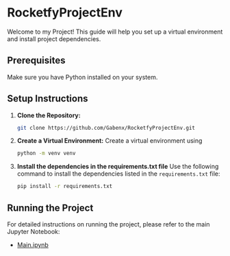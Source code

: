 # RocketfyProjectEnv

Welcome to my Project! This guide will help you set up a virtual environment and install project dependencies.

## Prerequisites

Make sure you have Python installed on your system.

## Setup Instructions

1. **Clone the Repository:**
   ```bash
   git clone https://github.com/Gabenx/RocketfyProjectEnv.git

2. **Create a Virtual Environment:**
   Create a virtual environment using
   
   ```bash
   python -m venv venv

4. **Install the dependencies in the requirements.txt file**
   Use the following command to install the dependencies listed in the `requirements.txt` file:

   ```bash
   pip install -r requirements.txt

## Running the Project

For detailed instructions on running the project, please refer to the main Jupyter Notebook:
- [Main.ipynb](Main.ipynb)
